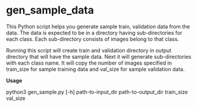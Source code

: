 # gen_sample_data
This Python script helps you generate sample train, validation data from the data. The data is expected to be in a directory having sub-directories for each class. Each sub-directory consists of images belong to that class.

Running this script will create train and validation directory in output directory that will have the sample data. Next it will generate sub-directories with each class name. It will copy the number of images specified in train_size for sample training data and val_size for sample validation data.

<b> Usage </b>

python3 gen_sample.py [-h] path-to-input_dir path-to-output_dir train_size val_size
